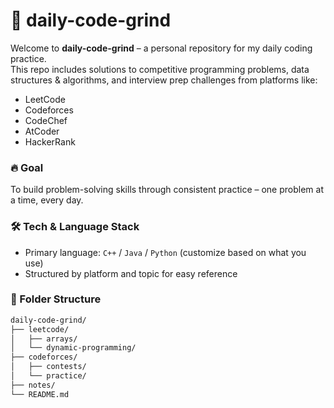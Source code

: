 # 🧠 daily-code-grind

Welcome to **daily-code-grind** – a personal repository for my daily coding practice.  
This repo includes solutions to competitive programming problems, data structures & algorithms, and interview prep challenges from platforms like:

- LeetCode
- Codeforces
- CodeChef
- AtCoder
- HackerRank

### 🔥 Goal
To build problem-solving skills through consistent practice – one problem at a time, every day.

### 🛠️ Tech & Language Stack
- Primary language: `C++` / `Java` / `Python` (customize based on what you use)
- Structured by platform and topic for easy reference

### 📁 Folder Structure
```bash
daily-code-grind/
├── leetcode/
│   ├── arrays/
│   └── dynamic-programming/
├── codeforces/
│   ├── contests/
│   └── practice/
├── notes/
└── README.md
